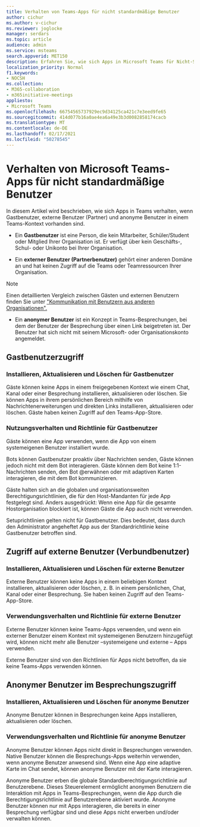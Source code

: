 ```yaml
---
title: Verhalten von Teams-Apps für nicht standardmäßige Benutzer
author: cichur
ms.author: v-cichur
ms.reviewer: joglocke
manager: serdars
ms.topic: article
audience: admin
ms.service: msteams
search.appverid: MET150
description: Erfahren Sie, wie sich Apps in Microsoft Teams für Nicht-Standardbenutzer verhalten.
localization_priority: Normal
f1.keywords:
- NOCSH
ms.collection:
- M365-collaboration
- m365initiative-meetings
appliesto:
- Microsoft Teams
ms.openlocfilehash: 66754565737929ec9d34125ca421c7e3eed9fe65
ms.sourcegitcommit: 414d077b16a0ae4ea6a49e3b3d0082858174cacb
ms.translationtype: MT
ms.contentlocale: de-DE
ms.lasthandoff: 02/17/2021
ms.locfileid: "50278545"
---
```

# <a name="microsoft-teams-apps-behavior-for-non-standard-users"></a>Verhalten von Microsoft Teams-Apps für nicht standardmäßige Benutzer

In diesem Artikel wird beschrieben, wie sich Apps in Teams verhalten, wenn Gastbenutzer, externe Benutzer (Partner) und anonyme Benutzer in einem Teams-Kontext vorhanden sind.

- Ein **Gastbenutzer** ist eine Person, die kein Mitarbeiter, Schüler/Student oder Mitglied Ihrer Organisation ist. Er verfügt über kein Geschäfts-, Schul- oder Unikonto bei Ihrer Organisation.

- Ein **externer Benutzer (Partnerbenutzer)** gehört einer anderen Domäne an und hat keinen Zugriff auf die Teams oder Teamressourcen Ihrer Organisation.

>[!Note]
> Einen detaillierten Vergleich zwischen Gästen und externen Benutzern finden Sie unter ["Kommunikation mit Benutzern aus anderen Organisationen".](https://docs.microsoft.com/microsoftteams/communicate-with-users-from-other-organizations)

- Ein **anonymer Benutzer** ist ein Konzept in Teams-Besprechungen, bei dem der Benutzer der Besprechung über einen Link beigetreten ist. Der Benutzer hat sich nicht mit seinem Microsoft- oder Organisationskonto angemeldet.

## <a name="guest-user-access"></a>Gastbenutzerzugriff

### <a name="install-update-and-delete-for-guest-users"></a>Installieren, Aktualisieren und Löschen für Gastbenutzer

Gäste können keine Apps in einem freigegebenen Kontext wie einem Chat, Kanal oder einer Besprechung installieren, aktualisieren oder löschen. Sie können Apps in ihrem persönlichen Bereich mithilfe von Nachrichtenerweiterungen und direkten Links installieren, aktualisieren oder löschen. Gäste haben keinen Zugriff auf den Teams-App-Store.

### <a name="usage-behavior-and-policy-for-guest-users"></a>Nutzungsverhalten und Richtlinie für Gastbenutzer

Gäste können eine App verwenden, wenn die App von einem systemeigenen Benutzer installiert wurde.

Bots können Gastbenutzer proaktiv über Nachrichten senden, Gäste können jedoch nicht mit dem Bot interagieren. Gäste können dem Bot keine 1:1-Nachrichten senden, den Bot @erwähnen oder mit adaptiven Karten interagieren, die mit dem Bot kommunizieren.

Gäste halten sich an die globalen und organisationsweiten Berechtigungsrichtlinien, die für den Host-Mandanten für jede App festgelegt sind. Anders ausgedrückt: Wenn eine App für die gesamte Hostorganisation blockiert ist, können Gäste die App auch nicht verwenden.

Setuprichtlinien gelten nicht für Gastbenutzer. Dies bedeutet, dass durch den Administrator angeheftet App aus der Standardrichtlinie keine Gastbenutzer betroffen sind.

## <a name="external-federated-user-access"></a>Zugriff auf externe Benutzer (Verbundbenutzer)

### <a name="install-update-and-delete-for-external-users"></a>Installieren, Aktualisieren und Löschen für externe Benutzer

Externe Benutzer können keine Apps in einem beliebigen Kontext installieren, aktualisieren oder löschen, z. B. in einem persönlichen, Chat, Kanal oder einer Besprechung. Sie haben keinen Zugriff auf den Teams-App-Store.

### <a name="usage-behavior-and-policy-for-external-users"></a>Verwendungsverhalten und Richtlinie für externe Benutzer

Externe Benutzer können keine Teams-Apps verwenden, und wenn ein externer Benutzer einem Kontext mit systemeigenen Benutzern hinzugefügt wird, können nicht mehr alle Benutzer –systemeigene und externe – Apps verwenden.

Externe Benutzer sind von den Richtlinien für Apps nicht betroffen, da sie keine Teams-Apps verwenden können.

## <a name="anonymous-user-in-meetings-access"></a>Anonymer Benutzer im Besprechungszugriff

### <a name="install-update-and-delete-for-anonymous-users"></a>Installieren, Aktualisieren und Löschen für anonyme Benutzer

Anonyme Benutzer können in Besprechungen keine Apps installieren, aktualisieren oder löschen.

### <a name="usage-behavior-and-policy-for-anonymous-users"></a>Verwendungsverhalten und Richtlinie für anonyme Benutzer

Anonyme Benutzer können Apps nicht direkt in Besprechungen verwenden. Native Benutzer können die Besprechungs-Apps weiterhin verwenden, wenn anonyme Benutzer anwesend sind. Wenn eine App eine adaptive Karte im Chat sendet, können anonyme Benutzer mit der Karte interagieren.

Anonyme Benutzer erben die globale Standardberechtigungsrichtlinie auf Benutzerebene. Dieses Steuerelement ermöglicht anonymen Benutzern die Interaktion mit Apps in Teams-Besprechungen, wenn die App durch die Berechtigungsrichtlinie auf Benutzerebene aktiviert wurde. Anonyme Benutzer können nur mit Apps interagieren, die bereits in einer Besprechung verfügbar sind und diese Apps nicht erwerben und/oder verwalten können.
